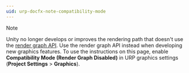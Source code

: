 ```yaml
---
uid: urp-docfx-note-compatibility-mode
---
```

> [!NOTE]
> Unity no longer develops or improves the rendering path that doesn't use the [render graph API](render-graph.md). Use the render graph API instead when developing new graphics features. To use the instructions on this page, enable **Compatibility Mode (Render Graph Disabled)** in URP graphics settings (**Project Settings** > **Graphics**).
